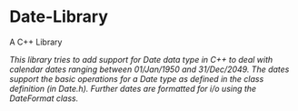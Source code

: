 # Date-Library
A C++ Library

*This library tries to add support for Date data type in C++ to deal with calendar dates ranging between 01/Jan/1950
and 31/Dec/2049. The dates support the basic operations for a Date type as defined in the class
definition (in Date.h). Further dates are formatted for i/o using the DateFormat class.*
